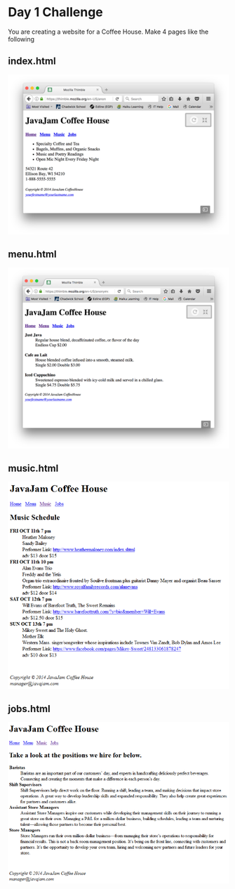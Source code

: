 # Day 1 Challenge 

You are creating a website for a Coffee House. Make 4 pages like the following 

## index.html 

![Home Page](images/index.png)

## menu.html

![Menu](images/menu.png)

## music.html

![Music](images/music.png)

## jobs.html

![Jobs](images/jobs.png)
